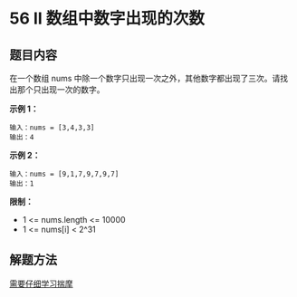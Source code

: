 # 56 II 数组中数字出现的次数

## 题目内容

在一个数组 nums 中除一个数字只出现一次之外，其他数字都出现了三次。请找出那个只出现一次的数字。

**示例 1：**

```
输入：nums = [3,4,3,3]
输出：4
```

**示例 2：**

```
输入：nums = [9,1,7,9,7,9,7]
输出：1
```

**限制：**

* 1 <= nums.length <= 10000
* 1 <= nums[i] < 2^31

## 解题方法

[需要仔细学习揣摩](https://leetcode.cn/problems/shu-zu-zhong-shu-zi-chu-xian-de-ci-shu-ii-lcof/solution/mian-shi-ti-56-ii-shu-zu-zhong-shu-zi-chu-xian-d-4/)